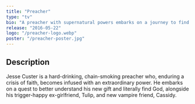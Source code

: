 ```yaml
---
title: "Preacher"
type: "tv"
bio: "A preacher with supernatural powers embarks on a journey to find God and hold him accountable for abandoning his responsibilities."
release: "2016-05-22"
logo: "/preacher-logo.webp"
poster: "/preacher-poster.jpg"
---
```


## Description

Jesse Custer is a hard-drinking, chain-smoking preacher who, enduring a crisis of faith, becomes infused with an extraordinary power. He embarks on a quest to better understand his new gift and literally find God, alongside his trigger-happy ex-girlfriend, Tulip, and new vampire friend, Cassidy.